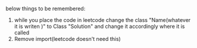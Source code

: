 below things to be remembered:
1. while you  place the code in leetcode change the class "Name(whatever it is writen )" to Class "Solution" and change it accordingly where it is called  
2. Remove import(leetcode doesn't need this)
